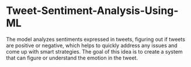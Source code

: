 # Tweet-Sentiment-Analysis-Using-ML
The model analyzes sentiments expressed in tweets, figuring out if tweets are positive or negative, which helps to quickly address any issues and come up with smart strategies. 
The goal of this idea is to create a system that can figure or understand the emotion in the tweet.
